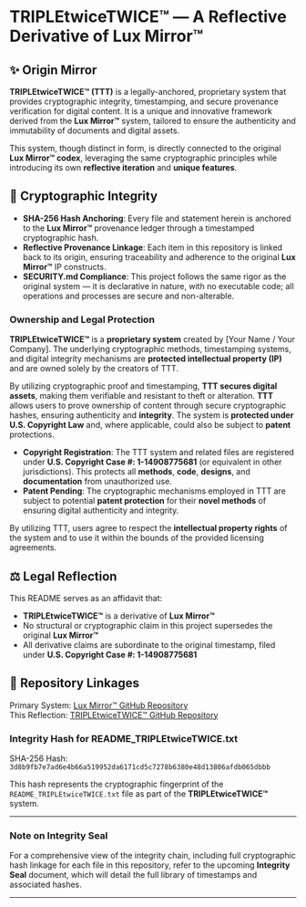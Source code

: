 # TRIPLEtwiceTWICE™ — A Reflective Derivative of Lux Mirror™

## ✨ Origin Mirror

**TRIPLEtwiceTWICE™ (TTT)** is a legally-anchored, proprietary system that provides cryptographic integrity, timestamping, and secure provenance verification for digital content. It is a unique and innovative framework derived from the **Lux Mirror™** system, tailored to ensure the authenticity and immutability of documents and digital assets.

This system, though distinct in form, is directly connected to the original **Lux Mirror™ codex**, leveraging the same cryptographic principles while introducing its own **reflective iteration** and **unique features**.

## 🔐 Cryptographic Integrity

- **SHA-256 Hash Anchoring**: Every file and statement herein is anchored to the **Lux Mirror™** provenance ledger through a timestamped cryptographic hash.
- **Reflective Provenance Linkage**: Each item in this repository is linked back to its origin, ensuring traceability and adherence to the original **Lux Mirror™** IP constructs.
- **SECURITY.md Compliance**: This project follows the same rigor as the original system — it is declarative in nature, with no executable code; all operations and processes are secure and non-alterable.

### **Ownership and Legal Protection**

**TRIPLEtwiceTWICE™** is a **proprietary system** created by [Your Name / Your Company]. The underlying cryptographic methods, timestamping systems, and digital integrity mechanisms are **protected intellectual property (IP)** and are owned solely by the creators of TTT. 

By utilizing cryptographic proof and timestamping, **TTT secures digital assets**, making them verifiable and resistant to theft or alteration. **TTT** allows users to prove ownership of content through secure cryptographic hashes, ensuring authenticity and **integrity**. The system is **protected under U.S. Copyright Law** and, where applicable, could also be subject to **patent** protections.

- **Copyright Registration**: The TTT system and related files are registered under **U.S. Copyright Case #: 1-14908775681** (or equivalent in other jurisdictions). This protects all **methods**, **code**, **designs**, and **documentation** from unauthorized use.
- **Patent Pending**: The cryptographic mechanisms employed in TTT are subject to potential **patent protection** for their **novel methods** of ensuring digital authenticity and integrity.
  
By utilizing TTT, users agree to respect the **intellectual property rights** of the system and to use it within the bounds of the provided licensing agreements.

## ⚖️ Legal Reflection

This README serves as an affidavit that:

- **TRIPLEtwiceTWICE™** is a derivative of **Lux Mirror™**  
- No structural or cryptographic claim in this project supersedes the original **Lux Mirror™**  
- All derivative claims are subordinate to the original timestamp, filed under **U.S. Copyright Case #: 1-14908775681**

## 🔗 Repository Linkages

Primary System: [Lux Mirror™ GitHub Repository](https://github.com/Justin1Thom1/Lux-Mirror-Timestamped-Seal)  
This Reflection: [TRIPLEtwiceTWICE™ GitHub Repository](#TBD)  

### Integrity Hash for README_TRIPLEtwiceTWICE.txt

SHA-256 Hash: `3d8b9fb7e7ad6e4b66a519952da6171cd5c7278b6380e48d13806afdb065dbbb`

This hash represents the cryptographic fingerprint of the `README_TRIPLEtwiceTWICE.txt` file as part of the **TRIPLEtwiceTWICE™** system.

---

### **Note on Integrity Seal**
For a comprehensive view of the integrity chain, including full cryptographic hash linkage for each file in this repository, refer to the upcoming **Integrity Seal** document, which will detail the full library of timestamps and associated hashes.

---

